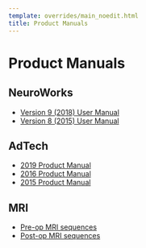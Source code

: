 ```yaml
---
template: overrides/main_noedit.html
title: Product Manuals
---
```


# Product Manuals


## NeuroWorks

* <a href="static/NeuroWorks_9_manual_2018.pdf" target="_blank">Version 9 (2018) User Manual</a>
* <a href="static/NeuroWorks_8_manual_2015.pdf" target="_blank">Version 8 (2015) User Manual</a>

## AdTech

* <a href="static/AdTech_product_manual_2019.pdf" target="_blank">2019 Product Manual</a>
* <a href="static/AdTech_product_manual_2016.pdf" target="_blank">2016 Product Manual</a>
* <a href="static/AdTech_product_manual_2015.pdf" target="_blank">2015 Product Manual</a>

## MRI 

* <a href="static/epilepsy_mri_protocol_pre.pdf" target="_blank">Pre-op MRI sequences</a>
* <a href="static/epilepsy_mri_protocol_post.pdf" target="_blank">Post-op MRI sequences</a>

<br>
<br>
<br>
